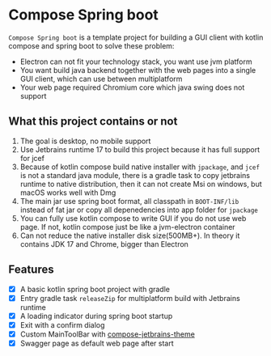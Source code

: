# Compose Spring boot

`Compose Spring boot` is a template project for building a GUI client with kotlin compose and spring boot to solve these problem: 
* Electron can not fit your technology stack, you want use jvm platform
* You want build java backend together with the web pages into a single GUI client, which can use between multiplatform
* Your web page required Chromium core which java swing does not support


## What this project contains or not 
1. The goal is desktop, no mobile support 
2. Use Jetbrains runtime 17 to build this project because it has full support for jcef
3. Because of kotlin compose build native installer with `jpackage`, and `jcef` is not a standard java module, 
there is a gradle task to copy jetbrains runtime to native distribution, then it can not create Msi on windows, but macOS works well with Dmg
4. The main jar use spring boot format, all classpath in `BOOT-INF/lib` instead of fat jar or copy all depenedencies into app folder for `jpackage`
5. You can fully use kotlin compose to write GUI if you do not use web page. If not, kotlin compose just be like a jvm-electron container
6. Can not reduce the native installer disk size(500MB+). In theory it contains JDK 17 and Chrome, bigger than Electron

## Features

- [x] A basic kotlin spring boot project with gradle
- [x] Entry gradle task `releaseZip` for multiplatform build with Jetbrains runtime
- [x] A loading indicator during spring boot startup
- [x] Exit with a confirm dialog
- [x] Custom MainToolBar with [compose-jetbrains-theme](https://github.com/ButterCam/compose-jetbrains-theme/)
- [x] Swagger page as default web page after start
